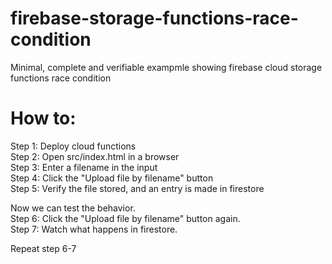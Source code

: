 # firebase-storage-functions-race-condition
Minimal, complete and verifiable exampmle showing firebase cloud storage functions race condition

# How to:
Step 1: Deploy cloud functions    
Step 2: Open src/index.html in a browser    
Step 3: Enter a filename in the input    
Step 4: Click the "Upload file by filename" button    
Step 5: Verify the file stored, and an entry is made in firestore    

Now we can test the behavior.  
Step 6: Click the "Upload file by filename" button again.    
Step 7: Watch what happens in firestore.    

Repeat step 6-7    

